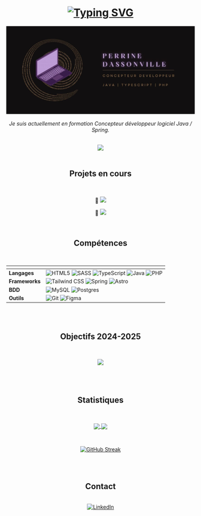 <!--
**Xenophee/Xenophee** is a ✨ _special_ ✨ repository because its `README.md` (this file) appears on your GitHub profile.

Here are some ideas to get you started:

- 🔭 I’m currently working on ...
- 🌱 I’m currently learning ...
- 👯 I’m looking to collaborate on ...
- 🤔 I’m looking for help with ...
- 💬 Ask me about ...
- 📫 How to reach me: ...
- 😄 Pronouns: ...
- ⚡ Fun fact: ...
-->
<div align="center">
      <h1>
            <a href="https://git.io/typing-svg"><img src="https://readme-typing-svg.herokuapp.com?font=Fira+Code&size=30&pause=1000&color=B2956A&width=700&lines=Bonjour%2C+bienvenue+sur+mon+profil+!+%F0%9F%91%8B" alt="Typing SVG" /></a>
      </h1>
</div>

<img src="banner-github.jpg">


<br>

<p align="center"> 
    <em>Je suis actuellement en formation Concepteur développeur logiciel Java / Spring.</em>
</p>

<br>

<div align="center">
    <a href="https://perrine-dassonville.dev"/><img src="https://img.shields.io/badge/Portfolio-b2956a?style=for-the-badge&logo=gitbook&logoColor=white"></a>
</div>

<br>

<h2 align="center">Projets en cours</h2>
<br>

<div align="center">

:ledger: <img src="https://img.shields.io/badge/Refonte du portfolio-b2956a">


:leaves: <a href="https://github.com/Xenophee/laura-naturelle--demo"/> <img src="https://img.shields.io/badge/L'Aura Natur'elle-10b981"></a>

</div>


<br>

<h2 align="center">Compétences</h2>
<br>


<div align="center">
      <table>
            <thead>
                  <tr>
                        <th></th>
                        <th></th>
                  </tr>
            </thead>
            <tbody>
                  <tr>
                    <td><strong>Langages</strong></td>
                    <td>
                      <img src="https://img.shields.io/badge/HTML5-E34F26?style=for-the-badge&logo=html5&logoColor=white" alt="HTML5">
                      <img src="https://img.shields.io/badge/Sass-CC6699?style=for-the-badge&logo=sass&logoColor=white" alt="SASS">
                      <img src="https://img.shields.io/badge/TypeScript-007ACC?style=for-the-badge&logo=typescript&logoColor=white" alt="TypeScript">
                      <img src="https://img.shields.io/badge/java-%23ED8B00.svg?style=for-the-badge&logo=openjdk&logoColor=white" alt="Java">
                      <img src="https://img.shields.io/badge/PHP-777bb3?style=for-the-badge&logo=php&logoColor=white" alt="PHP">
                    </td>
                  </tr>
                  <tr>
                    <td><strong>Frameworks</strong></td>
                    <td>
                      <img src="https://img.shields.io/badge/Tailwind_CSS-38B2AC?style=for-the-badge&logo=tailwind-css&logoColor=white" alt="Tailwind CSS">
                      <img src="https://img.shields.io/badge/Spring-6DB33F?style=for-the-badge&logo=spring&logoColor=white" alt="Spring">
                        <img src="https://img.shields.io/badge/astro-%232C2052.svg?style=for-the-badge&logo=astro&logoColor=white" alt="Astro">
                    </td>
                  </tr>
                    <tr>
                    <td><strong>BDD</strong></td>
                    <td>
                        <img src="https://img.shields.io/badge/mysql-00566a?style=for-the-badge&logo=mysql&logoColor=white" alt="MySQL">
                        <img src="https://img.shields.io/badge/postgres-%23316192.svg?style=for-the-badge&logo=postgresql&logoColor=white" alt="Postgres">
                    </td>
                  </tr>
                  <tr>
                    <td><strong>Outils</strong></td>
                    <td>
                      <img src="https://img.shields.io/badge/Git-df4c37?style=for-the-badge&logo=git&logoColor=white" alt="Git">
                      <img src="https://img.shields.io/badge/Figma-ff7362?style=for-the-badge&logo=figma&logoColor=white" alt="Figma">
                    </td>
                  </tr>
            </tbody>
      </table>
</div>



<br>
<br>


<h2 align="center">Objectifs 2024-2025</h2>
<br>
<p align="center">
  <img src="https://skillicons.dev/icons?i=docker,mongodb,symfony,react,angular">
</p>
<br>
<br>

<h2 align="center">Statistiques</h2>
<br>

<p align="center">
      <a href="https://github.com/anuraghazra/github-readme-stats">
            <img height=200 align="center" src="https://github-readme-stats.vercel.app/api?username=Xenophee&show_icons=true&bg_color=B2956A&text_color=EBEBEB&title_color=120F10&icon_color=120F10&locale=fr&hide_border=true" />
      </a>
      <a href="https://github.com/anuraghazra/convoychat">
            <img height=200 align="center" src="https://github-readme-stats.vercel.app/api/top-langs?username=Xenophee&hide=html,hack,css,scss&langs_count=3&card_width=320&bg_color=B2956A&text_color=EBEBEB&title_color=120F10&locale=fr&hide_border=true" />
      </a>
</p>

<br>
<p align="center"> 
      <a href="https://git.io/streak-stats"><img src="https://streak-stats.demolab.com/?user=Xenophee&locale=fr&currStreakNum=EBD6D0&sideNums=121011&sideLabels=121011&dates=EBEBEB&border=EB545400&background=B2956A&ring=121011&fire=121011&currStreakLabel=121011" alt="GitHub Streak" /></a>
</p>

<br>
<br>

<h2 align="center">Contact</h2>
<br>

<div align="center">
    <a href="https://www.linkedin.com/in/perrine-dassonville-54047b266/">
        <img src="https://img.shields.io/badge/LinkedIn-%230077B5.svg?style=for-the-badge&logo=linkedin&logoColor=white" alt="LinkedIn">
    </a>
</div>

